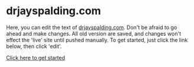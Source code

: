 # drjayspalding.com
Here, you can edit the text of [drjayspalding.com](drjayspalding.com). Don't be afraid to go ahead and make changes. All old version are saved, and changes won't effect the 'live' site until pushed manually. To get started, just click the link below, then click 'edit'.

[Click here to get started](index)